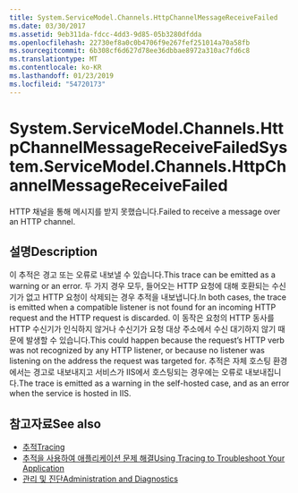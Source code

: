 ```yaml
---
title: System.ServiceModel.Channels.HttpChannelMessageReceiveFailed
ms.date: 03/30/2017
ms.assetid: 9eb311da-fdcc-4dd3-9d85-05b3280dfdda
ms.openlocfilehash: 22730ef8a0c0b4706f9e267fef251014a70a58fb
ms.sourcegitcommit: 6b308cf6d627d78ee36dbbae8972a310ac7fd6c8
ms.translationtype: MT
ms.contentlocale: ko-KR
ms.lasthandoff: 01/23/2019
ms.locfileid: "54720173"
---
```

# <a name="systemservicemodelchannelshttpchannelmessagereceivefailed"></a><span data-ttu-id="d3891-102">System.ServiceModel.Channels.HttpChannelMessageReceiveFailed</span><span class="sxs-lookup"><span data-stu-id="d3891-102">System.ServiceModel.Channels.HttpChannelMessageReceiveFailed</span></span>
<span data-ttu-id="d3891-103">HTTP 채널을 통해 메시지를 받지 못했습니다.</span><span class="sxs-lookup"><span data-stu-id="d3891-103">Failed to receive a message over an HTTP channel.</span></span>  
  
## <a name="description"></a><span data-ttu-id="d3891-104">설명</span><span class="sxs-lookup"><span data-stu-id="d3891-104">Description</span></span>  
 <span data-ttu-id="d3891-105">이 추적은 경고 또는 오류로 내보낼 수 있습니다.</span><span class="sxs-lookup"><span data-stu-id="d3891-105">This trace can be emitted as a warning or an error.</span></span> <span data-ttu-id="d3891-106">두 가지 경우 모두, 들어오는 HTTP 요청에 대해 호환되는 수신기가 없고 HTTP 요청이 삭제되는 경우 추적을 내보냅니다.</span><span class="sxs-lookup"><span data-stu-id="d3891-106">In both cases, the trace is emitted when a compatible listener is not found for an incoming HTTP request and the HTTP request is discarded.</span></span> <span data-ttu-id="d3891-107">이 동작은 요청의 HTTP 동사를 HTTP 수신기가 인식하지 않거나 수신기가 요청 대상 주소에서 수신 대기하지 않기 때문에 발생할 수 있습니다.</span><span class="sxs-lookup"><span data-stu-id="d3891-107">This could happen because the request’s HTTP verb was not recognized by any HTTP listener, or because no listener was listening on the address the request was targeted for.</span></span> <span data-ttu-id="d3891-108">추적은 자체 호스팅 환경에서는 경고로 내보내지고 서비스가 IIS에서 호스팅되는 경우에는 오류로 내보내집니다.</span><span class="sxs-lookup"><span data-stu-id="d3891-108">The trace is emitted as a warning in the self-hosted case, and as an error when the service is hosted in IIS.</span></span>  
  
## <a name="see-also"></a><span data-ttu-id="d3891-109">참고자료</span><span class="sxs-lookup"><span data-stu-id="d3891-109">See also</span></span>
- [<span data-ttu-id="d3891-110">추적</span><span class="sxs-lookup"><span data-stu-id="d3891-110">Tracing</span></span>](../../../../../docs/framework/wcf/diagnostics/tracing/index.md)
- [<span data-ttu-id="d3891-111">추적을 사용하여 애플리케이션 문제 해결</span><span class="sxs-lookup"><span data-stu-id="d3891-111">Using Tracing to Troubleshoot Your Application</span></span>](../../../../../docs/framework/wcf/diagnostics/tracing/using-tracing-to-troubleshoot-your-application.md)
- [<span data-ttu-id="d3891-112">관리 및 진단</span><span class="sxs-lookup"><span data-stu-id="d3891-112">Administration and Diagnostics</span></span>](../../../../../docs/framework/wcf/diagnostics/index.md)
